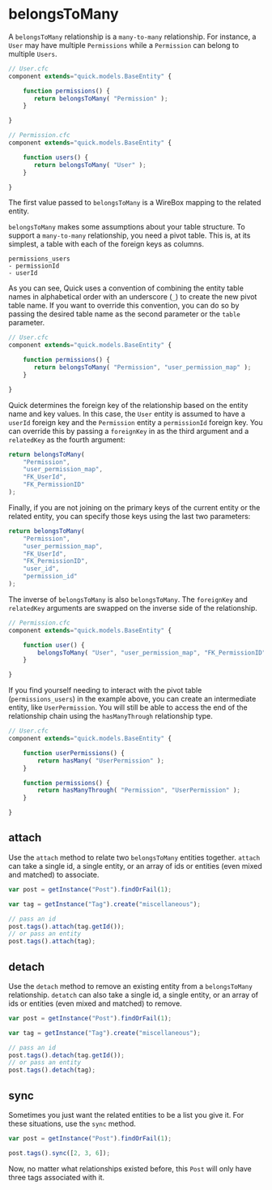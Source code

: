 # belongsToMany

A `belongsToMany` relationship is a `many-to-many` relationship. For instance, a
`User` may have multiple `Permissions` while a `Permission` can belong to
multiple `Users`.

```javascript
// User.cfc
component extends="quick.models.BaseEntity" {

    function permissions() {
       return belongsToMany( "Permission" );
    }

}
```

```javascript
// Permission.cfc
component extends="quick.models.BaseEntity" {

    function users() {
       return belongsToMany( "User" );
    }

}
```

The first value passed to `belongsToMany` is a WireBox mapping to the related
entity.

`belongsToMany` makes some assumptions about your table structure. To support a
`many-to-many` relationship, you need a pivot table. This is, at its simplest, a
table with each of the foreign keys as columns.

```text
permissions_users
- permissionId
- userId
```

As you can see, Quick uses a convention of combining the entity table names in
alphabetical order with an underscore \(`_`\) to create the new pivot table
name. If you want to override this convention, you can do so by passing the
desired table name as the second parameter or the `table` parameter.

```javascript
// User.cfc
component extends="quick.models.BaseEntity" {

    function permissions() {
       return belongsToMany( "Permission", "user_permission_map" );
    }

}
```

Quick determines the foreign key of the relationship based on the entity name
and key values. In this case, the `User` entity is assumed to have a `userId`
foreign key and the `Permission` entity a `permissionId` foreign key. You can
override this by passing a `foreignKey` in as the third argument and a
`relatedKey` as the fourth argument:

```javascript
return belongsToMany(
    "Permission",
    "user_permission_map",
    "FK_UserId",
    "FK_PermissionID"
);
```

Finally, if you are not joining on the primary keys of the current entity or the
related entity, you can specify those keys using the last two parameters:

```javascript
return belongsToMany(
    "Permission",
    "user_permission_map",
    "FK_UserId",
    "FK_PermissionID",
    "user_id",
    "permission_id"
);
```

The inverse of `belongsToMany` is also `belongsToMany`. The `foreignKey` and
`relatedKey` arguments are swapped on the inverse side of the relationship.

```javascript
// Permission.cfc
component extends="quick.models.BaseEntity" {

    function user() {
        belongsToMany( "User", "user_permission_map", "FK_PermissionID", "FK_UserId" );
    }

}
```

If you find yourself needing to interact with the pivot table
\(`permissions_users`\) in the example above, you can create an intermediate
entity, like `UserPermission`. You will still be able to access the end of the
relationship chain using the `hasManyThrough` relationship type.

```javascript
// User.cfc
component extends="quick.models.BaseEntity" {

    function userPermissions() {
        return hasMany( "UserPermission" );
    }

    function permissions() {
        return hasManyThrough( "Permission", "UserPermission" );
    }

}
```

## attach

Use the `attach` method to relate two `belongsToMany` entities together.
`attach` can take a single id, a single entity, or an array of ids or entities
\(even mixed and matched\) to associate.

```javascript
var post = getInstance("Post").findOrFail(1);

var tag = getInstance("Tag").create("miscellaneous");

// pass an id
post.tags().attach(tag.getId());
// or pass an entity
post.tags().attach(tag);
```

## detach

Use the `detach` method to remove an existing entity from a `belongsToMany`
relationship. `detatch` can also take a single id, a single entity, or an array
of ids or entities \(even mixed and matched\) to remove.

```javascript
var post = getInstance("Post").findOrFail(1);

var tag = getInstance("Tag").create("miscellaneous");

// pass an id
post.tags().detach(tag.getId());
// or pass an entity
post.tags().detach(tag);
```

## sync

Sometimes you just want the related entities to be a list you give it. For these
situations, use the `sync` method.

```javascript
var post = getInstance("Post").findOrFail(1);

post.tags().sync([2, 3, 6]);
```

Now, no matter what relationships existed before, this `Post` will only have
three tags associated with it.
